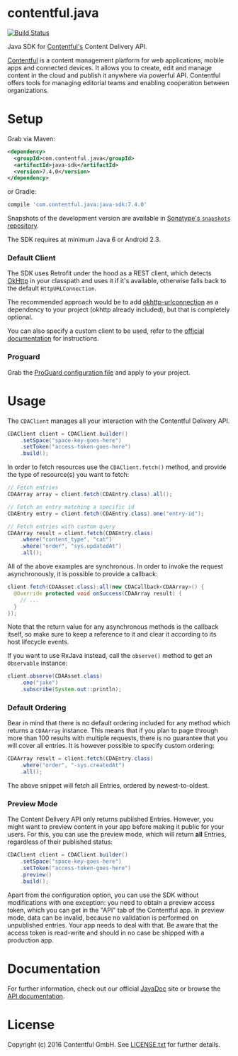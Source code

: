 contentful.java
===============

[![Build Status](https://travis-ci.org/contentful/contentful.java.svg)](https://travis-ci.org/contentful/contentful.java/builds#)

Java SDK for [Contentful's][1] Content Delivery API.

[Contentful][1] is a content management platform for web applications, mobile apps and connected devices. It allows you to create, edit and manage content in the cloud and publish it anywhere via powerful API. Contentful offers tools for managing editorial teams and enabling cooperation between organizations.

Setup
=====

Grab via Maven:
```xml
<dependency>
  <groupId>com.contentful.java</groupId>
  <artifactId>java-sdk</artifactId>
  <version>7.4.0</version>
</dependency>
```
or Gradle:
```groovy
compile 'com.contentful.java:java-sdk:7.4.0'
```

Snapshots of the development version are available in [Sonatype's `snapshots` repository][snap].

The SDK requires at minimum Java 6 or Android 2.3.

### Default Client

The SDK uses Retrofit under the hood as a REST client, which detects [OkHttp][5] in your classpath and uses it if it's available, otherwise falls back to the default `HttpURLConnection`.

The recommended approach would be to add [okhttp-urlconnection][5] as a dependency to your project (okhttp already included), but that is completely optional.

You can also specify a custom client to be used, refer to the [official documentation][3] for instructions.

### Proguard

Grab the [ProGuard configuration file][proguard] and apply to your project.

Usage
=====

The `CDAClient` manages all your interaction with the Contentful Delivery API.
```java
CDAClient client = CDAClient.builder()
    .setSpace("space-key-goes-here")
    .setToken("access-token-goes-here")
    .build();
```

In order to fetch resources use the `CDAClient.fetch()` method, and provide the type of resource(s) you want to fetch:
```java
// Fetch entries
CDAArray array = client.fetch(CDAEntry.class).all();

// Fetch an entry matching a specific id
CDAEntry entry = client.fetch(CDAEntry.class).one("entry-id");

// Fetch entries with custom query
CDAArray result = client.fetch(CDAEntry.class)
    .where("content_type", "cat")
    .where("order", "sys.updatedAt")
    .all();
```

All of the above examples are synchronous. In order to invoke the request asynchronously, it is possible to provide a callback:
```java
client.fetch(CDAAsset.class).all(new CDACallback<CDAArray>() {
  @Override protected void onSuccess(CDAArray result) {
    // ...
  }
});
```

Note that the return value for any asynchronous methods is the callback itself, so make sure to keep a reference to it and clear it according to its host lifecycle events. 

If you want to use RxJava instead, call the `observe()` method to get an `Observable` instance:
```java
client.observe(CDAAsset.class)
    .one("jake")
    .subscribe(System.out::println);
```

### Default Ordering

Bear in mind that there is no default ordering included for any method which returns a `CDAArray` instance. This means that if you plan to page through more than 100 results with multiple requests, there is no guarantee that you will cover all entries. It is however possible to specify custom ordering:

```java
CDAArray result = client.fetch(CDAEntry.class)
    .where("order", "-sys.createdAt")
    .all();
```

The above snippet will fetch all Entries, ordered by newest-to-oldest.

### Preview Mode

The Content Delivery API only returns published Entries. However, you might want to preview content in your app before making it public for your users. For this, you can use the preview mode, which will return **all** Entries, regardless of their published status:

```java
CDAClient client = CDAClient.builder()
    .setSpace("space-key-goes-here")
    .setToken("access-token-goes-here")
    .preview()
    .build();
```

Apart from the configuration option, you can use the SDK without modifications with one exception: you need to obtain a preview access token, which you can get in the "API" tab of the Contentful app. In preview mode, data can be invalid, because no validation is performed on unpublished entries. Your app needs to deal with that. Be aware that the access token is read-write and should in no case be shipped with a production app.

Documentation
=============

For further information, check out our official [JavaDoc][3] site or browse the [API documentation][4].

License
=======

Copyright (c) 2016 Contentful GmbH. See [LICENSE.txt][6] for further details.


 [1]: https://www.contentful.com
 [2]: https://oss.sonatype.org/service/local/repositories/releases/content/com/contentful/java/java-sdk/7.4.0/java-sdk-7.4.0.jar
 [3]: https://contentful.github.io/contentful.java/
 [4]: https://www.contentful.com/developers/documentation/content-delivery-api/
 [5]: https://square.github.io/okhttp/
 [6]: LICENSE.txt
 [7]: https://github.com/contentful/contentful.java/wiki/3.0-Migration
 [proguard]: proguard-cda.cfg  
 [snap]: https://oss.sonatype.org/content/repositories/snapshots/com/contentful/java/java-sdk/
